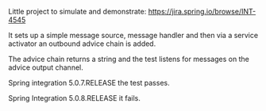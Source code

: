 Little project to simulate and demonstrate: https://jira.spring.io/browse/INT-4545

It sets up a simple message source, message handler and then via a service activator an outbound advice chain is added.

The advice chain returns a string and the test listens for messages on the advice output channel.

Spring integration 5.0.7.RELEASE the test passes.

Spring Integration 5.0.8.RELEASE it fails.
